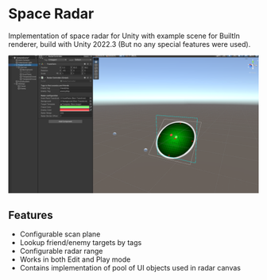 # Space Radar

Implementation of space radar for Unity with example scene for BuiltIn renderer, build with Unity 2022.3 (But no any special features were used).

<img src="Docs/screenshot-001.png">

## Features

- Configurable scan plane
- Lookup friend/enemy targets by tags
- Configurable radar range
- Works in both Edit and Play mode  
- Contains implementation of pool of UI objects used in radar canvas

